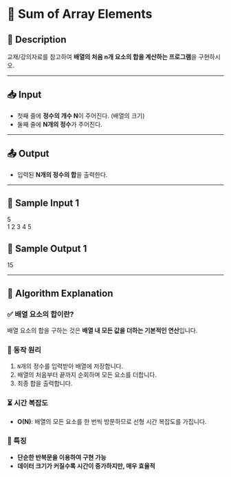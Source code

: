 # 🔎 Sum of Array Elements

## 📌 Description

교재/강의자료를 참고하여 **배열의 처음 n개 요소의 합을 계산하는 프로그램**을 구현하시오.

---

## 📥 Input

- 첫째 줄에 **정수의 개수 N**이 주어진다. (배열의 크기)
- 둘째 줄에 **N개의 정수**가 주어진다.

---

## 📤 Output

- 입력된 **N개의 정수의 합**을 출력한다.

---

## 📝 Sample Input 1

5  
1 2 3 4 5  

## 📌 Sample Output 1

15  

---

## 🧐 Algorithm Explanation

### ✅ 배열 요소의 합이란?

배열 요소의 합을 구하는 것은 **배열 내 모든 값을 더하는 기본적인 연산**입니다.

### 🔹 동작 원리

1. `N`개의 정수를 입력받아 배열에 저장합니다.  
2. 배열의 처음부터 끝까지 순회하며 모든 요소를 더합니다.  
3. 최종 합을 출력합니다.  

### ⏳ 시간 복잡도

- **O(N)**: 배열의 모든 요소를 한 번씩 방문하므로 선형 시간 복잡도를 가집니다.

### 📌 특징

- **단순한 반복문을 이용하여 구현 가능**
- **데이터 크기가 커질수록 시간이 증가하지만, 매우 효율적**
